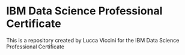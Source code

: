 # IBM Data Science Professional Certificate

This is a repository created by Lucca Viccini for the IBM Data Science Professional Certificate
